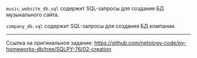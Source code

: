 `music_website_db.sql` содержит SQL-запросы для создания БД музыкального сайта.

`company_db.sql` содержит SQL-запросы для создания БД компании.

---

Ссылка на оригинальное задание: https://github.com/netology-code/py-homeworks-db/tree/SQLPY-76/02-creation
